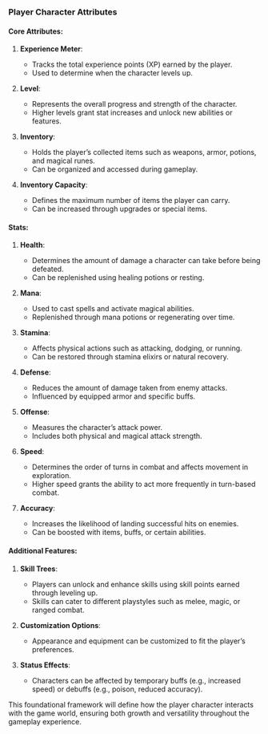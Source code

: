 ### Player Character Attributes

#### Core Attributes:

1. **Experience Meter**:
   - Tracks the total experience points (XP) earned by the player.
   - Used to determine when the character levels up.

2. **Level**:
   - Represents the overall progress and strength of the character.
   - Higher levels grant stat increases and unlock new abilities or features.

3. **Inventory**:
   - Holds the player’s collected items such as weapons, armor, potions, and magical runes.
   - Can be organized and accessed during gameplay.

4. **Inventory Capacity**:
   - Defines the maximum number of items the player can carry.
   - Can be increased through upgrades or special items.

#### Stats:

1. **Health**:
   - Determines the amount of damage a character can take before being defeated.
   - Can be replenished using healing potions or resting.

2. **Mana**:
   - Used to cast spells and activate magical abilities.
   - Replenished through mana potions or regenerating over time.

3. **Stamina**:
   - Affects physical actions such as attacking, dodging, or running.
   - Can be restored through stamina elixirs or natural recovery.

4. **Defense**:
   - Reduces the amount of damage taken from enemy attacks.
   - Influenced by equipped armor and specific buffs.

5. **Offense**:
   - Measures the character’s attack power.
   - Includes both physical and magical attack strength.

6. **Speed**:
   - Determines the order of turns in combat and affects movement in exploration.
   - Higher speed grants the ability to act more frequently in turn-based combat.

7. **Accuracy**:
   - Increases the likelihood of landing successful hits on enemies.
   - Can be boosted with items, buffs, or certain abilities.

#### Additional Features:

1. **Skill Trees**:
   - Players can unlock and enhance skills using skill points earned through leveling up.
   - Skills can cater to different playstyles such as melee, magic, or ranged combat.

2. **Customization Options**:
   - Appearance and equipment can be customized to fit the player’s preferences.

3. **Status Effects**:
   - Characters can be affected by temporary buffs (e.g., increased speed) or debuffs (e.g., poison, reduced accuracy).

This foundational framework will define how the player character interacts with the game world, ensuring both growth and versatility throughout the gameplay experience.

